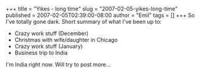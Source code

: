 +++
title = "Yikes - long time"
slug = "2007-02-05-yikes-long-time"
published = 2007-02-05T02:39:00-08:00
author = "Emil"
tags = []
+++
So I've totally gone dark. Short summary of what I've been up to:  

-   Crazy work stuff (December)  
-   Christmas with wife/daughter in Chicago
-   Crazy work stuff (January)
-   Business trip to India  

I'm India right now. Will try to post more...
